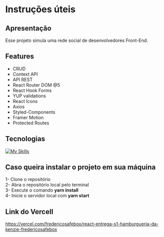 # Instruções úteis

## Apresentação
Esse projeto simula uma rede social de desenvolvedores Front-End.

## Features
- CRUD
- Context API
- API REST
- React Router DOM @5
- React Hook Forms
- YUP validations
- React Icons
- Axios
- Styled-Components
- Framer Motion
- Protected Routes

## Tecnologias
[![My Skills](https://skills.thijs.gg/icons?i=html,css,js,figma,git,react,typescript)](https://skills.thijs.gg)

## Caso queira instalar o projeto em sua máquina
1- Clone o repositório<br/>
2- Abra o repositório local pelo terminal<br/>
3- Execute o comando <b>yarn install</b><br/>
4- Inicie o servidor local com <b>yarn start</b><br/>

## Link do Vercell
https://vercel.com/fredericosafebox/react-entrega-s1-hamburgueria-da-kenzie-fredericosafebox

